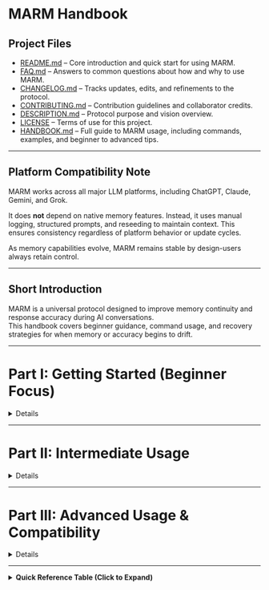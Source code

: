 # MARM Handbook

## Project Files

- [README.md](README.md) – Core introduction and quick start for using MARM.  
- [FAQ.md](FAQ.md) – Answers to common questions about how and why to use MARM.  
- [CHANGELOG.md](CHANGELOG.md) – Tracks updates, edits, and refinements to the protocol.  
- [CONTRIBUTING.md](CONTRIBUTING.md) – Contribution guidelines and collaborator credits.  
- [DESCRIPTION.md](DESCRIPTION.md) – Protocol purpose and vision overview.  
- [LICENSE](LICENSE) – Terms of use for this project.  
- [HANDBOOK.md](HANDBOOK.md) – Full guide to MARM usage, including commands, examples, and beginner to advanced tips.  

---

## Platform Compatibility Note

MARM works across all major LLM platforms, including ChatGPT, Claude, Gemini, and Grok.

It does **not** depend on native memory features. Instead, it uses manual logging, structured prompts, and reseeding to maintain context. This ensures consistency regardless of platform behavior or update cycles.

As memory capabilities evolve, MARM remains stable by design-users always retain control.

---

## Short Introduction

MARM is a universal protocol designed to improve memory continuity and response accuracy during AI conversations.  
This handbook covers beginner guidance, command usage, and recovery strategies for when memory or accuracy begins to drift.

---

# Part I: Getting Started (Beginner Focus)

<details>

## Session Memory Kernel – Setup

MARM uses a manual session kernel to simulate memory across chats. It doesn't rely on built-in memory systems. Instead, you give it just enough structure to stay aligned. You activate it with:

### **Command:** `/start marm`  
Activates MARM’s session memory kernel and accuracy guardrails.  
*Use this as the first message in any new session.*

> **Quick Start Example:**  
> ```
> /start marm  
> ```
> That’s it. This primes the AI to retain context, reduce drift, and answer with more internal logic.

> **FAQ Insight:**  
> *“Do I need to install anything first?”*  
> No. MARM is just a set of structured prompts. Everything works inside the chat window, no setup or extensions required.

---

## Logging a Session

You can help MARM track and resume your work by creating a session log.

### **Command:** `/log [SessionName]`  
Creates a session label (think of it like naming a folder).

> **Example:**  
> ```
> /log BrainstormX  
> ```

> **Beginner Tip:**  
> If you're starting a conversation on a topic like job hunting or planning a project, give it a simple name with `/log`.

---

### **Command:** `/log [YYYY-MM-DD | User | Intent | Outcome]`  
Adds a detailed line item to your session. This is optional but powerful.

> **Example:**  
> ```
> /log [2025-06-19 | Ryan | Drafted pitch | Got early feedback]  
> ```

> **When to Use:**  
> After a major step, a breakthrough, or a decision worth tracking across sessions.

> **FAQ Insight:**  
> *“What happens if I mess up the format?”*  
> MARM checks for errors. If your log is off, it’ll suggest a fix or auto-correct missing parts (like today’s date).

---

## Compiling Progress

If you’ve logged more than one thing, MARM can summarize it back to you.

### **Command:** `/compile [SessionName] --summary`

> **Example:**  
> ```
> /compile BrainstormX --summary  
> ```

You’ll get a one-line recap per log entry. You can also narrow the output:

> ```
> /compile BrainstormX --summary --fields=Intent,Outcome  
> ```

This keeps your memory tight when jumping between sessions.

> **FAQ Insight:**  
> *“Can I use these summaries in new chats?”*  
> Yes-MARM will also auto-generate a ‘reseed block’ after compiling. Paste it into a new session to reconnect context.

---

## Accuracy Guardrails

When you need higher factual precision or want to see how the AI formed its answer:

### **Command:** `/guarded reply`  
Replaces default response mode with accuracy logic.

> **Use this when:**  
> - The AI seems unsure  
> - You're in a critical phase  
> - You need a traceable, transparent answer

### **Command:** `/show reasoning`  
Reveals how the AI built its last answer.

> **Quick Start Example:**  
> ```
> /show reasoning  
> ```
> This is useful when something feels off or when documenting decision chains.

---

## Reseeding Context (After a Break)

When you return later or open a new chat, you can bring back your last session:

> **Quick Start Workflow:**  
> 1. Use `/compile [SessionName] --summary`  
> 2. Copy the generated reseed block  
> 3. Paste it as your *first message* in the new thread

That’s how MARM picks up right where you left off.

</details>

---

# Part II: Intermediate Usage

<details>

## What MARM Is Good For (Real-World Use Cases)

MARM isn't just a memory patch, it's a protocol for managing structured interaction with AI across time. Here are key ways it's used by intermediate users:

### Multi-Session Workflows
Track projects, tasks, or concepts across multiple conversations.

> **Example:**  
> Use `/log PortfolioBuild` to track everything related to your resume, job hunt, and AI-generated cover letters. Even if you space it out across days or weeks.

---

### Reduced Hallucination Mode
When factual accuracy is critical, MARM’s structure suppresses guesswork and forces clearer logic.

> **Example:**  
> Writing a business summary with `/guarded reply` and checking the logic with `/show reasoning` ensures the AI isn’t improvising.

---

### Topic Segmentation
Separate ideas or goals into labeled sessions so you don’t cross streams.

> **Example:**  
> Log `/log [2025-06-20 | Ryan | Shifted from Coin App to Prompt Testing]` to mark pivots in a long planning thread.

---

## What “Consistent User Input” Really Means

MARM works best when **you guide the structure clearly**. Here’s what that looks like:

### Recommended Patterns

- **Start clean**: Always begin with `/start marm`  
- **Label sessions**: early using `/log SessionName`  
- **Recap or reset**: after major topic shifts or long breaks  
- **Use full commands**: avoid vague shorthand or implied requests  
- **Avoid fragmented messages**: combine context into one block when possible

---

### Patterns That Hurt MARM

- Jumping topics with no signal (“So anyway-about that movie…”)  
- Assuming the AI recalls something without reseeding  
- Switching tone mid-thread (formal → casual → command)  
- Forgetting to use `/log` for outcome tracking

---

## Why MARM Uses Manual Steps (And Why That’s Good)

Some users ask: *“Why doesn’t MARM just do this stuff for me?”* The short answer: **guiderails, transparency, and portability.**

### Manual Steps = Shared Responsibility

MARM uses commands like `/log` and `/compile` to let you **actively shape what matters**. That means:

- **You decide what gets remembered**  
- **You control when summaries happen**  
- **You review the logic, not just the output**

It’s not about complexity, it’s about reliability. MARM is predictable **because** it avoids invisible automation.

---

> **Key Principle:**  
> MARM favors *deliberate context discipline* over assumed automation. That’s what makes it work across platforms, even when memory features vary or fail.

</details>

---

# Part III: Advanced Usage & Compatibility

<details>

## Session Relay Tools and Cross-Session Handoff

MARM includes advanced tools to bridge sessions, especially when working across different threads, tabs, or days.

### Command: `/compile [SessionName] --summary`

Outputs a clean, line-by-line summary of previous logs. Ideal for compressing session history before a reset or export.

Optional flag:  
`--fields=Intent,Outcome` filters output to key details only.

> Example:  
> ```
> /compile PromptFlow --summary --fields=Intent,Outcome  
> ```

This produces a token-safe recap of what happened and why.

---

### Auto-Reseed Prompt (System Output)

After compiling, MARM automatically generates a formatted context block. This can be copied and pasted into a new thread to resume progress.

There is no need for a separate command. This block is optimized to reduce token usage and realign AI responses with prior context.

---

### Schema Enforcement

All structured `/log` entries must follow this format:  
`[YYYY-MM-DD | User | Intent | Outcome]`

Invalid logs trigger correction prompts or auto-fill logic to preserve clean session data. This ensures compatibility with summary and reseed tools.

---

## Platform Behavior and Compatibility Differences

MARM is designed to run consistently across major LLMs, but the results may still vary depending on system capabilities and memory handling.

### Memory-enabled platforms (e.g., ChatGPT with memory on)

- May recall prior behavior implicitly
- Still benefit from explicit `/log` and `/compile` commands to reinforce structure

### Stateless platforms (e.g., Claude, some API calls)

- Fully dependent on user-applied structure
- Reseed blocks are especially critical for continuity

MARM remains effective regardless, because it requires no system-specific hooks. Its effectiveness comes from consistent user patterns.

---

## Extending MARM for Workflow Management

Advanced users may layer MARM into more complex systems:

- Journal-style daily logging for research projects  
- Multi-thread tracking using session names as project IDs  
- Paired use with AI agents where MARM governs the prompt structure

The protocol does not interfere with system prompts, plugins, or browser extensions. It wraps around them as a scaffolding layer to preserve logic and memory.

---

## Power-User Templates

Advanced workflows often reuse log formats, naming conventions, or reseed prompts. While MARM does not currently include templating logic, users can create personal templates for:

- Weekly planning  
- Decision logs  
- Testing sessions  
- Prompt architecture experiments

These templates can be stored outside MARM and called in via `/log` or `/compile`.

---

## Summary

Part III is about control at scale. By using MARM’s structural tools deliberately, you can build complex, multi-session workflows that remain accurate, traceable, and portable. Without needing native memory or external systems.

</details>

---

<details>
  
<summary><strong>Quick Reference Table (Click to Expand)</strong></summary>

| Feature                            | Command Example                             |   
|------------------------------------|---------------------------------------------|  
| Start MARM                         | `/start marm`                               |   
| Log a session (basic)              | `/log SessionA`                             |   
| Log a session (detailed)           | `/log [YYYY-MM-DD \| User \| Intent \| Outcome]`|  
| Compile summary                    | `/compile ProjectX --summary`               |     
| Compile with field filters         | `--fields=Intent,Outcome`                   |    
| Guarded reply                      | `/guarded reply`                            |  
| Show reasoning                     | `/show reasoning`                           |   
| Reseed context                     | *(auto after compile)*                      |  
| Session export & reuse             | *(reseeding from compile output)*           |  
| Platform behavior differences      | *(n/a)*                                     | 

</details>
